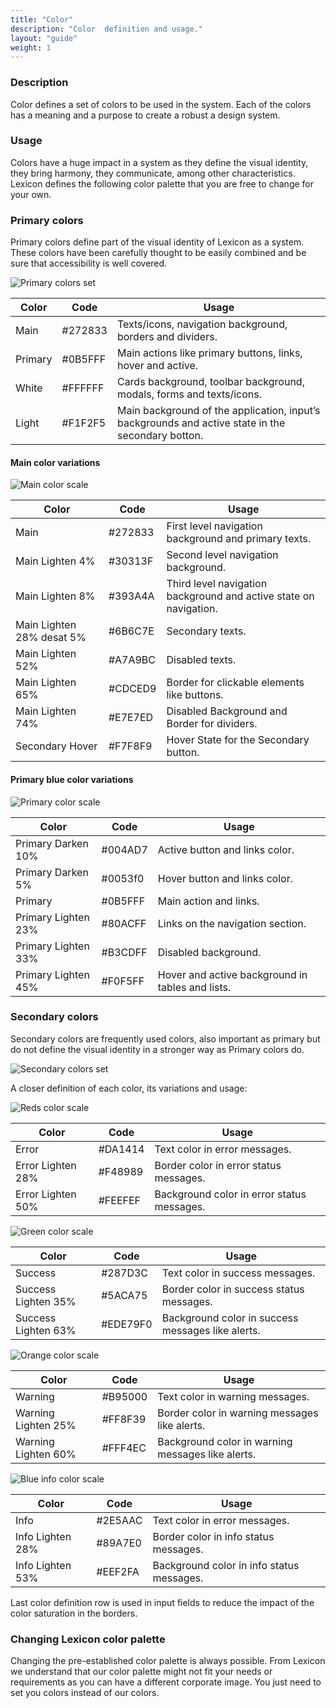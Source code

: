 ```yaml
---
title: "Color"
description: "Color  definition and usage."
layout: "guide"
weight: 1
---
```


### Description

Color defines a set of colors to be used in the system. Each of the colors has a meaning and a purpose to create a robust a design system.

### Usage

Colors have a huge impact in a system as they define the visual identity, they bring harmony, they communicate, among other characteristics. Lexicon defines the following color palette that you are free to change for your own.

### Primary colors
Primary colors define part of the visual identity of Lexicon as a system. These colors have been carefully thought to be easily combined and be sure that accessibility is well covered.

![Primary colors set](../../../images/ColorsPrimary.jpg)

| Color | Code | Usage |
| ----- | ---- | ----- |
| Main | #272833 | Texts/icons, navigation background, borders and dividers. |
| Primary | #0B5FFF | Main actions like primary buttons, links, hover and active. |
| White | #FFFFFF | Cards background, toolbar background, modals, forms and texts/icons. |
| Light | #F1F2F5 | Main background of the application, input’s backgrounds and active state in the secondary botton. |


#### Main color variations

![Main color scale](../../../images/ColorMainScale.jpg)


| Color | Code | Usage |
| ----- | ---- | ----- |
| Main | #272833 | First level navigation background and primary texts. |
| Main Lighten 4% | #30313F | Second level navigation background. |
| Main Lighten 8% | #393A4A | Third level navigation background and active state on navigation. | 
| Main Lighten 28% desat 5% | #6B6C7E | Secondary texts. | 
| Main Lighten 52% | #A7A9BC | Disabled texts. | 
| Main Lighten 65% | #CDCED9 | Border for clickable elements like buttons. |
| Main Lighten 74% | #E7E7ED | Disabled Background and Border for dividers. |
| Secondary Hover | #F7F8F9 | Hover State for the Secondary button. |

#### Primary blue color variations

![Primary color scale](../../../images/ColorPrimaryScale.jpg)

| Color | Code | Usage |
| ----- | ---- | ----- |
| Primary Darken 10%| #004AD7 | Active button and links color. |
| Primary Darken 5% | #0053f0 | Hover button and links color. |
| Primary | #0B5FFF | Main action and links. |
| Primary Lighten 23% | #80ACFF | Links on the navigation section. |
| Primary Lighten 33% | #B3CDFF | Disabled background. | 
| Primary Lighten 45% | #F0F5FF | Hover and active background in tables and lists. | 


### Secondary colors

Secondary colors are frequently used colors, also important as primary but do not define the visual identity in a stronger way as Primary colors do.

![Secondary colors set](../../../images/ColorsSecondary.jpg)

A closer definition of each color, its variations and usage:

![Reds color scale](../../../images/ColorRedScale.jpg)

| Color | Code | Usage |
| ----- | ---- | ----- |
| Error | #DA1414 | Text color in error messages. |
| Error Lighten 28% | #F48989 | Border color in error status messages. |
| Error Lighten 50% | #FEEFEF | Background color in error status messages. |

![Green color scale](../../../images/ColorGreenScale.jpg)

| Color | Code | Usage |
| ----- | ---- | ----- |
| Success | #287D3C | Text color in success messages. | 
| Success Lighten 35% | #5ACA75 | Border color in success status messages. | 
| Success Lighten 63% | #EDE79F0 | Background color in success messages like alerts. | 

![Orange color scale](../../../images/ColorOrangeScale.jpg)

| Color | Code | Usage |
| ----- | ---- | ----- |
| Warning | #B95000 | Text color in warning messages. | 
| Warning Lighten 25% | #FF8F39 | Border color in warning messages like alerts. |
| Warning Lighten 60% | #FFF4EC | Background color in warning messages like alerts. |

![Blue info color scale](../../../images/ColorBlueInfoScale.jpg)

| Color | Code | Usage |
| ----- | ---- | ----- |
| Info | #2E5AAC | Text color in error messages. |
| Info Lighten 28% | #89A7E0 | Border color in info status messages. |
| Info Lighten 53% | #EEF2FA | Background color in info status messages. |


Last color definition row is used in input fields to reduce the impact of the color saturation in the borders.

### Changing Lexicon color palette

Changing the pre-established color palette is always possible. From Lexicon we understand that our color palette might not fit your needs or requirements as you can have a different corporate image. You just need to set you colors instead of our colors.
